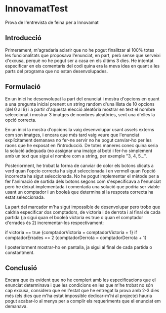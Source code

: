 # InnovamatTest
Prova de l'entrevista de feina per a Innovamat

## Introducció
Primerament, m'agradaria aclarir que no he pogut finalitzar al 100% totes les funcionalitats que proposava l'enunciat, en part, però sense que serveixi d'excusa, perquè no he pogut ser a casa en els últims 3 dies. He intentat especificar en els comentaris del codi quina era la meva idea en quant a les parts del programa que no estan desenvolupades.

## Formulació
En un inici he desenvolupat la part del enunciat i mostra d'opcions en quant a una pregunta inicial prenent un string random d'una llista de 10 opcions (del 0 al 9) i a partir d'aquesta elecció aleatòria mostrar en text el nombre seleccionat i mostrar 3 imatges de nombres aleatòries, sent una d'elles la opció correcta.

En un inici la mostra d'opcions la vaig desenvolupar usant assets externs com son imatges, i encara que més tard vaig veure que l'enunciat explícitament demanava no fer-ne servir no he pogut canviar-ho per les raons que he exposat en l'introducció. De totes maneres conec quina seria la solució adequada (no assignar una imatge al botó i fer-ho simplement amb un text que sigui el nombre com a string, per exemple "3, 4, 5...".

Posteriorment, he trobat la forma de canviar de color els botons clicats a verd quan l'opcio correcta ha sigut seleccionada i en vermell quan l'opció incorrecta ha sigut seleccionada. No he pogut implementar el mètode per a fer l'animació de sortida dels botons segons com s'especificava a l'enunciat però he deixat implementada i comentada una solució que podria ser viable usant un comptador i un booleà que determina si la resposta correcta ha estat seleccionada.

La part del marcador m'ha sigut impossible de desenvolupar pero trobo que caldria especificar dos comptadors, de victoria i de derrota i al final de cada partida (ja sigui quan el booleà victoria es true o quan el comptador d'errades és 2) incrementar-los respectivament:

  if victoria == true {comptadorVictoria = comptadorVictoria + 1}
  if comptadorErrades == 2 {comptadorDerrota = comptadorDerrota + 1}

I posteriorment mostrar-ho en pantalla, ja sigui al final de cada partida o constantment.

## Conclusió
Encara que és evident que no he complert amb les especificacions que el enunciat determinava i que les condicions en les que m'he trobat no són cap excusa, considero que en l'estat que he entregat la prova amb 2-3 dies més (els dies que m'ha estat impossible dedicar-m'hi al projecte) hauria pogut acabar-lo al menys per a complir els requeriments que el enunciat em demanava.
